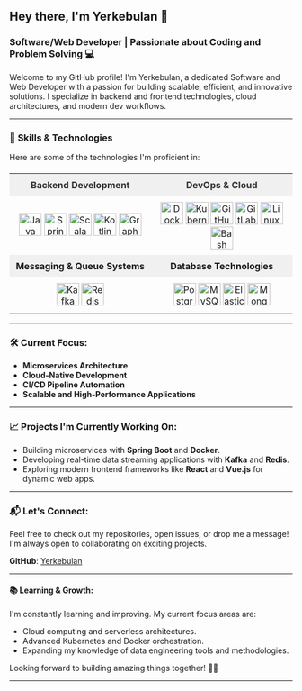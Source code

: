 ## Hey there, I'm Yerkebulan 👋

### Software/Web Developer | Passionate about Coding and Problem Solving 💻

Welcome to my GitHub profile! I'm Yerkebulan, a dedicated Software and Web Developer with a passion for building scalable, efficient, and innovative solutions. I specialize in backend and frontend technologies, cloud architectures, and modern dev workflows.

---

### 🚀 **Skills & Technologies**
Here are some of the technologies I'm proficient in:

<!-- Skills Table -->
<table style="width: 100%; border-collapse: collapse; margin-top: 20px;">

  <!-- Header Row: Category Titles -->
  <tr style="background-color: #f0f0f0; text-align: center; font-weight: bold; color: #333; font-size: 16px;">
    <td style="width: 33%; padding: 10px;">Backend Development</td>
    <td style="width: 33%; padding: 10px;">DevOps & Cloud</td>
  </tr>

  <!-- Row 1: Icons for each category -->
  <tr style="text-align: center;">
    <td style="padding: 10px;">
      <img src="https://cdn.jsdelivr.net/gh/devicons/devicon/icons/java/java-original.svg" width="40" height="40" alt="Java">
      <img src="https://cdn.jsdelivr.net/gh/devicons/devicon/icons/spring/spring-original.svg" width="40" height="40" alt="Spring">
      <img src="https://cdn.jsdelivr.net/gh/devicons/devicon@latest/icons/scala/scala-original.svg" width="40" height="40" alt="Scala"/>
      <img src="https://cdn.jsdelivr.net/gh/devicons/devicon@latest/icons/kotlin/kotlin-original.svg" width="40" height="40" alt="Kotlin"/>
      <img src="https://cdn.jsdelivr.net/gh/devicons/devicon@latest/icons/graphql/graphql-plain.svg" width="40" height="40" alt="GraphQL"/>
    </td>
    <td style="padding: 10px;">
      <img src="https://cdn.jsdelivr.net/gh/devicons/devicon/icons/docker/docker-original.svg" width="40" height="40" alt="Docker">
      <img src="https://cdn.jsdelivr.net/gh/devicons/devicon/icons/kubernetes/kubernetes-plain.svg" width="40" height="40" alt="Kubernetes">
      <img src="https://cdn.jsdelivr.net/gh/devicons/devicon/icons/github/github-original.svg" width="40" height="40" alt="GitHub">
      <img src="https://cdn.jsdelivr.net/gh/devicons/devicon/icons/gitlab/gitlab-original.svg" width="40" height="40" alt="GitLab">
      <img src="https://cdn.jsdelivr.net/gh/devicons/devicon/icons/linux/linux-original.svg" width="40" height="40" alt="Linux">
      <img src="https://cdn.jsdelivr.net/gh/devicons/devicon@latest/icons/bash/bash-original.svg" width="40" height="40" alt="Bash"/>
    </td>
  </tr>

  <!-- Row 2: Category Descriptions (e.g., Messaging & Queue Systems, Databases) -->
  <tr style="background-color: #f0f0f0; text-align: center; font-weight: bold;">
    <td style="padding: 10px;">Messaging & Queue Systems</td>
    <td style="padding: 10px;">Database Technologies</td>
  </tr>

  <tr style="text-align: center;">
    <td style="padding: 10px;">
      <img src="https://cdn.jsdelivr.net/gh/devicons/devicon/icons/apachekafka/apachekafka-original.svg" width="40" height="40" alt="Kafka">
      <img src="https://cdn.jsdelivr.net/gh/devicons/devicon/icons/redis/redis-original.svg" width="40" height="40" alt="Redis">
    </td>
    <td style="padding: 10px;">
      <img src="https://cdn.jsdelivr.net/gh/devicons/devicon/icons/postgresql/postgresql-original.svg" width="40" height="40" alt="PostgreSQL">
      <img src="https://cdn.jsdelivr.net/gh/devicons/devicon@latest/icons/mysql/mysql-original-wordmark.svg" width="40" height="40" alt="MySQL">
      <img src="https://cdn.jsdelivr.net/gh/devicons/devicon@latest/icons/elasticsearch/elasticsearch-original.svg" width="40" height="40" alt="Elasticsearch">
      <img src="https://cdn.jsdelivr.net/gh/devicons/devicon@latest/icons/mongodb/mongodb-original-wordmark.svg" width="40" height="40" alt="MongoDB"/>
  </tr>

</table>

---

### 🛠 **Current Focus**:
- **Microservices Architecture**
- **Cloud-Native Development**
- **CI/CD Pipeline Automation**
- **Scalable and High-Performance Applications**

---

### 📈 **Projects I'm Currently Working On**:
- Building microservices with **Spring Boot** and **Docker**.
- Developing real-time data streaming applications with **Kafka** and **Redis**.
- Exploring modern frontend frameworks like **React** and **Vue.js** for dynamic web apps.

---

### 📬 **Let's Connect**:
Feel free to check out my repositories, open issues, or drop me a message! I'm always open to collaborating on exciting projects.

**GitHub**: [Yerkebulan](https://github.com/Yessenali-Yerkebulan/Yessenali-Yerkebulan)

---

#### 📚 **Learning & Growth**:
I'm constantly learning and improving. My current focus areas are:
- Cloud computing and serverless architectures.
- Advanced Kubernetes and Docker orchestration.
- Expanding my knowledge of data engineering tools and methodologies.

Looking forward to building amazing things together! 👨‍💻

---
